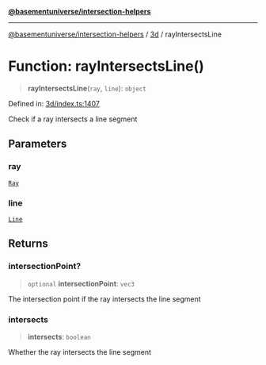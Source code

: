 [**@basementuniverse/intersection-helpers**](../../README.md)

***

[@basementuniverse/intersection-helpers](../../README.md) / [3d](../README.md) / rayIntersectsLine

# Function: rayIntersectsLine()

> **rayIntersectsLine**(`ray`, `line`): `object`

Defined in: [3d/index.ts:1407](https://github.com/basementuniverse/intersection-helpers/blob/a748c1cf3d5365b189253eb2878888a254b5c3a1/src/3d/index.ts#L1407)

Check if a ray intersects a line segment

## Parameters

### ray

[`Ray`](../types/type-aliases/Ray.md)

### line

[`Line`](../types/type-aliases/Line.md)

## Returns

### intersectionPoint?

> `optional` **intersectionPoint**: `vec3`

The intersection point if the ray intersects the line segment

### intersects

> **intersects**: `boolean`

Whether the ray intersects the line segment
